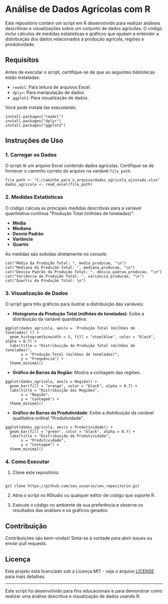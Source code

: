 # Análise de Dados Agrícolas com R

Este repositório contém um script em R desenvolvido para realizar análises descritivas e visualizações sobre um conjunto de dados agrícolas. O código inclui cálculos de medidas estatísticas e gráficos que ajudam a entender a distribuição dos dados relacionados à produção agrícola, regiões e produtividade.

## Requisitos

Antes de executar o script, certifique-se de que as seguintes bibliotecas estão instaladas:

- `readxl`: Para leitura de arquivos Excel.
- `dplyr`: Para manipulação de dados.
- `ggplot2`: Para visualização de dados.

Você pode instalá-las executando:

```
install.packages("readxl")
install.packages("dplyr")
install.packages("ggplot2")
```

## Instruções de Uso

### 1. Carregar os Dados

O script lê um arquivo Excel contendo dados agrícolas. Certifique-se de fornecer o caminho correto do arquivo na variável `file_path`:

```
file_path <- "C:/caminho_para_o_arquivo/dados_agricola_ajustado.xlsx"
dados_agricola <- read_excel(file_path)
```

### 2. Medidas Estatísticas

O código calcula as principais medidas descritivas para a variável quantitativa contínua "Produção Total (milhões de toneladas)":

- **Média**
- **Mediana**
- **Desvio Padrão**
- **Variância**
- **Quartis**

As medidas são exibidas diretamente no console:

```
cat("Média da Produção Total: ", media_producao, "\n")
cat("Mediana da Produção Total: ", mediana_producao, "\n")
cat("Desvio Padrão da Produção Total: ", desvio_padrao_producao, "\n")
cat("Variância da Produção Total: ", variancia_producao, "\n")
cat("Quartis da Produção Total: \n")
```

### 3. Visualização de Dados

O script gera três gráficos para ilustrar a distribuição das variáveis:

- **Histograma da Produção Total (milhões de toneladas)**: Exibe a distribuição da variável quantitativa.

```
ggplot(dados_agricola, aes(x = `Produção Total (milhões de toneladas)`)) +
  geom_histogram(binwidth = 5, fill = "steelblue", color = "black", alpha = 0.7) +
  labs(title = "Distribuição da Produção Total (milhões de toneladas)",
       x = "Produção Total (milhões de toneladas)",
       y = "Frequência") +
  theme_minimal()
```

- **Gráfico de Barras da Região**: Mostra a contagem das regiões.

```
ggplot(dados_agricola, aes(x = Região)) +
  geom_bar(fill = "orange", color = "black", alpha = 0.7) +
  labs(title = "Distribuição das Regiões",
       x = "Região",
       y = "Contagem") +
  theme_minimal()
```

- **Gráfico de Barras da Produtividade**: Exibe a distribuição da variável qualitativa ordinal "Produtividade".

```
ggplot(dados_agricola, aes(x = Produtividade)) +
  geom_bar(fill = "green", color = "black", alpha = 0.7) +
  labs(title = "Distribuição de Produtividade",
       x = "Produtividade",
       y = "Contagem") +
  theme_minimal()
```

### 4. Como Executar

1. Clone este repositório:

```

git clone https://github.com/seu_usuario/seu_repositorio.git

```


2. Abra o script no RStudio ou qualquer editor de código que suporte R.

3. Execute o código no ambiente de sua preferência e observe os resultados das análises e os gráficos gerados.

## Contribuição

Contribuições são bem-vindas! Sinta-se à vontade para abrir issues ou enviar pull requests.

## Licença

Este projeto está licenciado sob a Licença MIT - veja o arquivo [LICENSE](LICENSE) para mais detalhes.

---

Este script foi desenvolvido para fins educacionais e para demonstrar como realizar uma análise descritiva e visualização de dados usando R.
